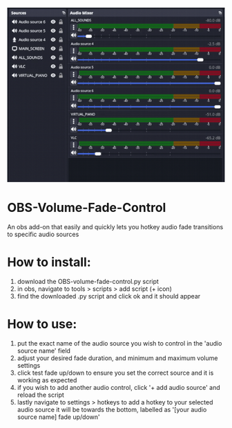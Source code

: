 ![demo of obs volume fade control](demo.gif)

# OBS-Volume-Fade-Control
An obs add-on that easily and quickly lets you hotkey audio fade transitions to specific audio sources

# How to install:
1) download the OBS-volume-fade-control.py script
2) in obs, navigate to tools > scripts > add script (+ icon)
3) find the downloaded .py script and click ok and it should appear

# How to use:
1) put the exact name of the audio source you wish to control in the 'audio source name' field
2) adjust your desired fade duration, and minimum and maximum volume settings
3) click test fade up/down to ensure you set the correct source and it is working as expected
4) if you wish to add another audio control, click '+ add audio source' and reload the script
5) lastly navigate to settings > hotkeys to add a hotkey to your selected audio source
 it will be towards the bottom, labelled as '[your audio source name] fade up/down'
